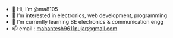 - 👋 Hi, I’m @ma8105
- 👀 I’m interested in electronics, web development, programming
- 🌱 I’m currently learning BE electronics & communication engg
- 📫 email : mahantesh9611pujar@gmail.com

<!---
ma8105/ma8105 is a ✨ special ✨ repository because its `README.md` (this file) appears on your GitHub profile.
You can click the Preview link to take a look at your changes.
--->
